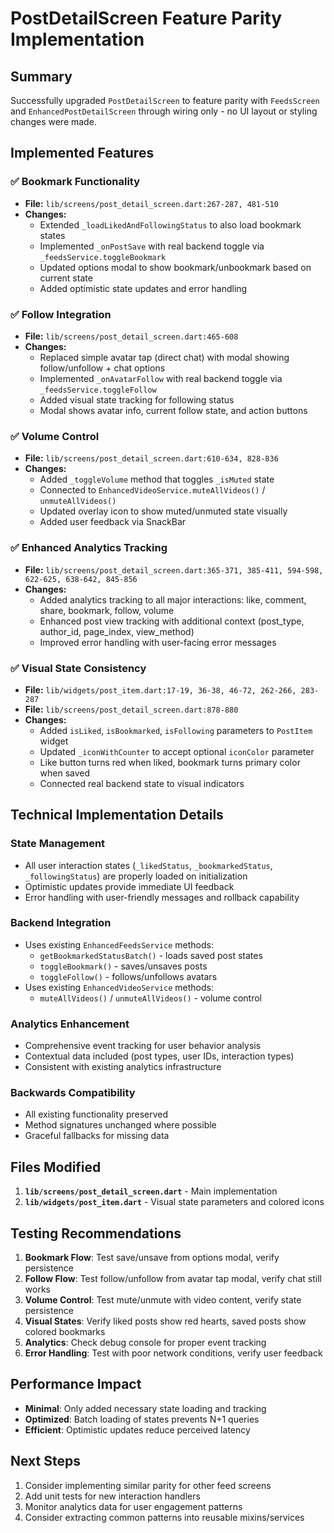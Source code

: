 # PostDetailScreen Feature Parity Implementation

## Summary

Successfully upgraded `PostDetailScreen` to feature parity with `FeedsScreen` and `EnhancedPostDetailScreen` through wiring only - no UI layout or styling changes were made.

## Implemented Features

### ✅ Bookmark Functionality
- **File:** `lib/screens/post_detail_screen.dart:267-287, 481-510`
- **Changes:**
  - Extended `_loadLikedAndFollowingStatus` to also load bookmark states
  - Implemented `_onPostSave` with real backend toggle via `_feedsService.toggleBookmark`
  - Updated options modal to show bookmark/unbookmark based on current state
  - Added optimistic state updates and error handling

### ✅ Follow Integration
- **File:** `lib/screens/post_detail_screen.dart:465-608`
- **Changes:**
  - Replaced simple avatar tap (direct chat) with modal showing follow/unfollow + chat options
  - Implemented `_onAvatarFollow` with real backend toggle via `_feedsService.toggleFollow`
  - Added visual state tracking for following status
  - Modal shows avatar info, current follow state, and action buttons

### ✅ Volume Control
- **File:** `lib/screens/post_detail_screen.dart:610-634, 828-836`
- **Changes:**
  - Added `_toggleVolume` method that toggles `_isMuted` state
  - Connected to `EnhancedVideoService.muteAllVideos()` / `unmuteAllVideos()`
  - Updated overlay icon to show muted/unmuted state visually
  - Added user feedback via SnackBar

### ✅ Enhanced Analytics Tracking
- **File:** `lib/screens/post_detail_screen.dart:365-371, 385-411, 594-598, 622-625, 638-642, 845-856`
- **Changes:**
  - Added analytics tracking to all major interactions: like, comment, share, bookmark, follow, volume
  - Enhanced post view tracking with additional context (post_type, author_id, page_index, view_method)
  - Improved error handling with user-facing error messages

### ✅ Visual State Consistency
- **File:** `lib/widgets/post_item.dart:17-19, 36-38, 46-72, 262-266, 283-287`
- **File:** `lib/screens/post_detail_screen.dart:878-880`
- **Changes:**
  - Added `isLiked`, `isBookmarked`, `isFollowing` parameters to `PostItem` widget
  - Updated `_iconWithCounter` to accept optional `iconColor` parameter
  - Like button turns red when liked, bookmark turns primary color when saved
  - Connected real backend state to visual indicators

## Technical Implementation Details

### State Management
- All user interaction states (`_likedStatus`, `_bookmarkedStatus`, `_followingStatus`) are properly loaded on initialization
- Optimistic updates provide immediate UI feedback
- Error handling with user-friendly messages and rollback capability

### Backend Integration
- Uses existing `EnhancedFeedsService` methods:
  - `getBookmarkedStatusBatch()` - loads saved post states
  - `toggleBookmark()` - saves/unsaves posts
  - `toggleFollow()` - follows/unfollows avatars
- Uses existing `EnhancedVideoService` methods:
  - `muteAllVideos()` / `unmuteAllVideos()` - volume control

### Analytics Enhancement
- Comprehensive event tracking for user behavior analysis
- Contextual data included (post types, user IDs, interaction types)
- Consistent with existing analytics infrastructure

### Backwards Compatibility
- All existing functionality preserved
- Method signatures unchanged where possible
- Graceful fallbacks for missing data

## Files Modified

1. **`lib/screens/post_detail_screen.dart`** - Main implementation
2. **`lib/widgets/post_item.dart`** - Visual state parameters and colored icons

## Testing Recommendations

1. **Bookmark Flow**: Test save/unsave from options modal, verify persistence
2. **Follow Flow**: Test follow/unfollow from avatar tap modal, verify chat still works
3. **Volume Control**: Test mute/unmute with video content, verify state persistence
4. **Visual States**: Verify liked posts show red hearts, saved posts show colored bookmarks
5. **Analytics**: Check debug console for proper event tracking
6. **Error Handling**: Test with poor network conditions, verify user feedback

## Performance Impact

- **Minimal**: Only added necessary state loading and tracking
- **Optimized**: Batch loading of states prevents N+1 queries
- **Efficient**: Optimistic updates reduce perceived latency

## Next Steps

1. Consider implementing similar parity for other feed screens
2. Add unit tests for new interaction handlers
3. Monitor analytics data for user engagement patterns
4. Consider extracting common patterns into reusable mixins/services
